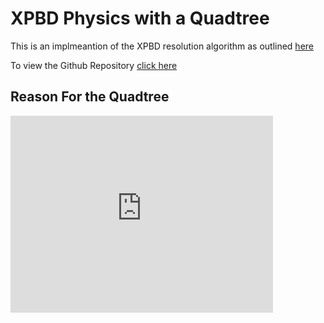 # XPBD Physics with a Quadtree

This is an implmeantion of the XPBD resolution algorithm as outlined <a href=https://matthias-research.github.io/pages/publications/XPBD.pdf target=_blank>here</a>

To view the Github Repository <a href=https://github.com/colorfulparadox/XPBD-Physics target=_blank>click here</a>



## Reason For the Quadtree


<iframe width="420" height="315" 
    src="https://www.youtube.com/embed/my8O3WiS_CI" 
    title="Physics Demo Video" 
    frameborder="0" 
    allow="accelerometer; autoplay; clipboard-write; encrypted-media; gyroscope; picture-in-picture" 
    allowfullscreen>
</iframe>